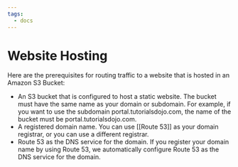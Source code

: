 ```yaml
---
tags:
  - docs
---
```


# Website Hosting
Here are the prerequisites for routing traffic to a website that is hosted in an Amazon S3 Bucket:

- An S3 bucket that is configured to host a static website. The bucket must have the same name as your domain or subdomain. For example, if you want to use the subdomain portal.tutorialsdojo.com, the name of the bucket must be portal.tutorialsdojo.com.
- A registered domain name. You can use [[Route 53]] as your domain registrar, or you can use a different registrar.
- Route 53 as the DNS service for the domain. If you register your domain name by using Route 53, we automatically configure Route 53 as the DNS service for the domain.